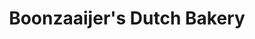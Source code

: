 ---
title: "Boonzaaijer's Dutch Bakery"
url: /colorado-springs/boonzaaijers-dutch-bakery/
shop: bakery
---